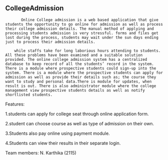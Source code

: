 ## CollegeAdmission

           Online College admission is a web based application that give students the opportunity to go online for admission as well as process their college admission details. The manual method of applying and processing students admission is very stressful. forms and files get lost during the process, students may wait under the sun days ending just to process their admission details.

        while staffs take for long laborious hours attending to students. All these problems have been examined and a suitable solution provided. The online college admission system has a centralized database to keep record of all the students’ record in the system. There is a module where prospective students could sign-up into the system. There is a module where the prospective students can apply for admission as well as provide their details such as; the course they want to study and personal data.There is module for updates, when result is out. There is also administrator module where the college management view prospective students details as well as notify shortlisted students. 




Features:

1.students can apply for college seat through online application form.

2.student can choose course as well as type of admission on their own.

3.Students also pay online using payment module.

4.Students can view their results in their separate login.





Team members:
N. Karthika (2115)

